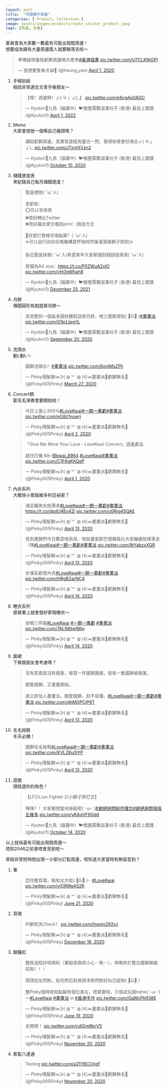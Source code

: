 ```yaml
---
layout: post
title:  "禿頭獅子周邊"
categories: [ Product, Collection ]
image: assets/images/products/tookc_sticker_product.jpeg
tags: [周邊, 合集]
---
```

委員會為大家數一數最有可能出現既周邊！<br>
想要成為擁有大量周邊既人就要睇落去啦～
<blockquote class="twitter-tweet"><p lang="zh" dir="ltr">準備搶限量版虧獅週邊嘅大佬😎<a href="https://twitter.com/hashtag/%E9%A6%99%E6%B8%AF%E6%8F%92%E7%95%AB?src=hash&amp;ref_src=twsrc%5Etfw">#香港插畫</a> <a href="https://t.co/U7CLKNjGPI">pic.twitter.com/U7CLKNjGPI</a></p>&mdash; 我想要隻柴犬😷🏴 (@heung_yan) <a href="https://twitter.com/heung_yan/status/1245340194938613760?ref_src=twsrc%5Etfw">April 1, 2020</a></blockquote> <script async src="https://platform.twitter.com/widgets.js" charset="utf-8"></script>

<ol>
<li>手帳貼紙<br>
相信非常適合文青手帳朋友～
<blockquote class="twitter-tweet"><p lang="zh" dir="ltr">【嗱！週邊啊！∠( ᐛ 」∠)_】 <a href="https://t.co/e6vgAn0AGC">pic.twitter.com/e6vgAn0AGC</a></p>&mdash; Kyutori🔸九鳥（腦霧中）🐦推圈罵戰滋事份子 (香港) 最佳上鏡獎 (@Kyutori1) <a href="https://twitter.com/Kyutori1/status/1509737310878781442?ref_src=twsrc%5Etfw">April 1, 2022</a></blockquote> <script async src="https://platform.twitter.com/widgets.js" charset="utf-8"></script>
</li>

<li>Memo<br>
大家會想放一個喺自己檯頭嗎？
<blockquote class="twitter-tweet"><p lang="zh" dir="ltr">講起虧獅周邊，其實我曾經有靈光一閃，覺得依樣會好適合∠( ᐛ 」∠)_ <a href="https://t.co/JTxntXVzn2">pic.twitter.com/JTxntXVzn2</a></p>&mdash; Kyutori🔸九鳥（腦霧中）🐦推圈罵戰滋事份子 (香港) 最佳上鏡獎 (@Kyutori1) <a href="https://twitter.com/Kyutori1/status/1314954138598346752?ref_src=twsrc%5Etfw">October 10, 2020</a></blockquote> <script async src="https://platform.twitter.com/widgets.js" charset="utf-8"></script>
</li>

<li>儲錢進度表<br>
來紀錄自己每月儲錢進度！
<blockquote class="twitter-tweet"><p lang="zh" dir="ltr">聖誕禮物( ˇωˇ人)<br><br>老虧矩：<br>⭕️可以非商用<br>❌唔好轉出Twitter<br>❌唔好攞去樂文嗰到print（我就方丈<br><br>💸好想打賞俾牙鳩點算？( ˇωˇ人)<br>☕️可以自行向信任嘅機構買杯咖啡然後灌落條獅子狗到(x<br><br>各位聖誕快樂( ˇωˇ人)希望來年大家都儲到錢錢發達達( ˇωˇ人)<br><br>原檔為A4 size：<a href="https://t.co/P0ZWuA2xIO">https://t.co/P0ZWuA2xIO</a> <a href="https://t.co/yht3nWhah8">pic.twitter.com/yht3nWhah8</a></p>&mdash; Kyutori🔸九鳥（腦霧中）🐦推圈罵戰滋事份子 (香港) 最佳上鏡獎 (@Kyutori1) <a href="https://twitter.com/Kyutori1/status/1474636675481366529?ref_src=twsrc%5Etfw">December 25, 2021</a></blockquote> <script async src="https://platform.twitter.com/widgets.js" charset="utf-8"></script>
</li>

<li>月餅<br>
傳聞圓形有餡就算月餅～
<blockquote class="twitter-tweet"><p lang="zh" dir="ltr">求其整到一個扁身圓柱體就話係月餅，咁三傻都得啦( ･᷄ὢ･᷅ )<a href="https://twitter.com/hashtag/%E7%95%AB%E7%95%AB%E6%B4%BE?src=hash&amp;ref_src=twsrc%5Etfw">#畫畫派</a> <a href="https://t.co/S1krLlqxHL">pic.twitter.com/S1krLlqxHL</a></p>&mdash; Kyutori🔸九鳥（腦霧中）🐦推圈罵戰滋事份子 (香港) 最佳上鏡獎 (@Kyutori1) <a href="https://twitter.com/Kyutori1/status/1307540917662830592?ref_src=twsrc%5Etfw">September 20, 2020</a></blockquote> <script async src="https://platform.twitter.com/widgets.js" charset="utf-8"></script>
</li>


<li>洗頭水<br>
動L動L～
<blockquote class="twitter-tweet"><p lang="zh" dir="ltr">國獅洗頭水！<a href="https://twitter.com/hashtag/%E7%95%AB%E7%95%AB%E6%B4%BE?src=hash&amp;ref_src=twsrc%5Etfw">#畫畫派</a> <a href="https://t.co/6onjMsZPli">pic.twitter.com/6onjMsZPli</a></p>&mdash; Pinky理髮獅✂️∋( ◍´꒳` ◍ )∈✂️畫畫派🎨虧獅無毛🦁 (@Pinky005Pinky) <a href="https://twitter.com/Pinky005Pinky/status/1243529710711091200?ref_src=twsrc%5Etfw">March 27, 2020</a></blockquote> <script async src="https://platform.twitter.com/widgets.js" charset="utf-8"></script>
</li>

<li>Concert類<br>
藍毛毛演奏會要開始啦！
<blockquote class="twitter-tweet"><p lang="ja" dir="ltr">今日上進心300%<a href="https://twitter.com/hashtag/LoveKwai?src=hash&amp;ref_src=twsrc%5Etfw">#LoveKwai</a><a href="https://twitter.com/hashtag/%E4%B8%80%E6%9C%9F%E4%B8%80%E7%95%AB%E8%99%A7?src=hash&amp;ref_src=twsrc%5Etfw">#一期一畫虧</a><a href="https://twitter.com/hashtag/%E7%95%AB%E7%95%AB%E6%B4%BE?src=hash&amp;ref_src=twsrc%5Etfw">#畫畫派</a> <a href="https://t.co/eG8z1nswrj">pic.twitter.com/eG8z1nswrj</a></p>&mdash; Pinky理髮獅✂️∋( ◍´꒳` ◍ )∈✂️畫畫派🎨虧獅無毛🦁 (@Pinky005Pinky) <a href="https://twitter.com/Pinky005Pinky/status/1245765437570179072?ref_src=twsrc%5Etfw">April 2, 2020</a></blockquote> <script async src="https://platform.twitter.com/widgets.js" charset="utf-8"></script>
<blockquote class="twitter-tweet"><p lang="zh" dir="ltr">「Give Me More Your Love - LoveKwai Concert」週邊產品<br><br>趕住打機 88~<a href="https://twitter.com/kwai_8964?ref_src=twsrc%5Etfw">@kwai_8964</a> <a href="https://twitter.com/hashtag/LoveKwai?src=hash&amp;ref_src=twsrc%5Etfw">#LoveKwai</a><a href="https://twitter.com/hashtag/%E7%95%AB%E7%95%AB%E6%B4%BE?src=hash&amp;ref_src=twsrc%5Etfw">#畫畫派</a> <a href="https://t.co/C1F6gKKQeP">pic.twitter.com/C1F6gKKQeP</a></p>&mdash; Pinky理髮獅✂️∋( ◍´꒳` ◍ )∈✂️畫畫派🎨虧獅無毛🦁 (@Pinky005Pinky) <a href="https://twitter.com/Pinky005Pinky/status/1245263152050081794?ref_src=twsrc%5Etfw">April 1, 2020</a></blockquote> <script async src="https://platform.twitter.com/widgets.js" charset="utf-8"></script>
</li>

<li>內衣系列<br>
大概係小眾版維多利亞袐密？
<blockquote class="twitter-tweet"><p lang="zh" dir="ltr">滿足曬男女既需求<a href="https://twitter.com/hashtag/LoveKwai?src=hash&amp;ref_src=twsrc%5Etfw">#LoveKwai</a><a href="https://twitter.com/hashtag/%E4%B8%80%E6%9C%9F%E4%B8%80%E7%95%AB%E8%99%A7?src=hash&amp;ref_src=twsrc%5Etfw">#一期一畫虧</a><a href="https://twitter.com/hashtag/%E7%95%AB%E7%95%AB%E6%B4%BE?src=hash&amp;ref_src=twsrc%5Etfw">#畫畫派</a> <a href="https://t.co/dpdU4Eo4Zi">https://t.co/dpdU4Eo4Zi</a> <a href="https://t.co/u0Rrg45QAE">pic.twitter.com/u0Rrg45QAE</a></p>&mdash; Pinky理髮獅✂️∋( ◍´꒳` ◍ )∈✂️畫畫派🎨虧獅無毛🦁 (@Pinky005Pinky) <a href="https://twitter.com/Pinky005Pinky/status/1249659027597832192?ref_src=twsrc%5Etfw">April 13, 2020</a></blockquote> <script async src="https://platform.twitter.com/widgets.js" charset="utf-8"></script>

<blockquote class="twitter-tweet"><p lang="zh" dir="ltr">見到畫獅們今日戰意咁高昂，咁就畫套虧巴情趣裝比大家繼續發揮落去（咦<a href="https://twitter.com/hashtag/LoveKwai?src=hash&amp;ref_src=twsrc%5Etfw">#LoveKwai</a><a href="https://twitter.com/hashtag/%E4%B8%80%E6%9C%9F%E4%B8%80%E7%95%AB%E8%99%A7?src=hash&amp;ref_src=twsrc%5Etfw">#一期一畫虧</a><a href="https://twitter.com/hashtag/%E7%95%AB%E7%95%AB%E6%B4%BE?src=hash&amp;ref_src=twsrc%5Etfw">#畫畫派</a> <a href="https://t.co/8tYabzxXQR">pic.twitter.com/8tYabzxXQR</a></p>&mdash; Pinky理髮獅✂️∋( ◍´꒳` ◍ )∈✂️畫畫派🎨虧獅無毛🦁 (@Pinky005Pinky) <a href="https://twitter.com/Pinky005Pinky/status/1249733989587283974?ref_src=twsrc%5Etfw">April 13, 2020</a></blockquote> <script async src="https://platform.twitter.com/widgets.js" charset="utf-8"></script>

<blockquote class="twitter-tweet"><p lang="zh" dir="ltr">女僕系虧佬內衣<a href="https://twitter.com/hashtag/LoveKwai?src=hash&amp;ref_src=twsrc%5Etfw">#LoveKwai</a><a href="https://twitter.com/hashtag/%E4%B8%80%E6%9C%9F%E4%B8%80%E7%95%AB%E8%99%A7?src=hash&amp;ref_src=twsrc%5Etfw">#一期一畫虧</a><a href="https://twitter.com/hashtag/%E7%95%AB%E7%95%AB%E6%B4%BE?src=hash&amp;ref_src=twsrc%5Etfw">#畫畫派</a> <a href="https://t.co/HRgB2arNC4">pic.twitter.com/HRgB2arNC4</a></p>&mdash; Pinky理髮獅✂️∋( ◍´꒳` ◍ )∈✂️畫畫派🎨虧獅無毛🦁 (@Pinky005Pinky) <a href="https://twitter.com/Pinky005Pinky/status/1250021874269974528?ref_src=twsrc%5Etfw">April 14, 2020</a></blockquote> <script async src="https://platform.twitter.com/widgets.js" charset="utf-8"></script>
</li>

<li>睡衣系列<br>
感覺著上就會發好夢既睡衣～
<blockquote class="twitter-tweet"><p lang="ja" dir="ltr">安眠三件裝<a href="https://twitter.com/hashtag/LoveKwai?src=hash&amp;ref_src=twsrc%5Etfw">#LoveKwai</a> <a href="https://twitter.com/hashtag/%E4%B8%80%E6%9C%9F%E4%B8%80%E7%95%AB%E8%99%A7?src=hash&amp;ref_src=twsrc%5Etfw">#一期一畫虧</a> <a href="https://twitter.com/hashtag/%E7%95%AB%E7%95%AB%E6%B4%BE?src=hash&amp;ref_src=twsrc%5Etfw">#畫畫派</a> <a href="https://t.co/7ALN6twIMm">pic.twitter.com/7ALN6twIMm</a></p>&mdash; Pinky理髮獅✂️∋( ◍´꒳` ◍ )∈✂️畫畫派🎨虧獅無毛🦁 (@Pinky005Pinky) <a href="https://twitter.com/Pinky005Pinky/status/1250122085461938177?ref_src=twsrc%5Etfw">April 14, 2020</a></blockquote> <script async src="https://platform.twitter.com/widgets.js" charset="utf-8"></script>
</li>

<li>圍裙<br>
下煮既朋友會考慮嗎？
<blockquote class="twitter-tweet"><p lang="zh" dir="ltr">沒有買賣就沒有傷害，每買一件國獅圍裙，就有一隻國獅被傷害。<br><br>關愛國獅，又畫畫開始。<br><br>請立即加入畫畫派，關愛國獅，刻不容緩。<a href="https://twitter.com/hashtag/LoveKwai?src=hash&amp;ref_src=twsrc%5Etfw">#LoveKwai</a><a href="https://twitter.com/hashtag/%E4%B8%80%E6%9C%9F%E4%B8%80%E7%95%AB%E8%99%A7?src=hash&amp;ref_src=twsrc%5Etfw">#一期一畫虧</a><a href="https://twitter.com/hashtag/%E7%95%AB%E7%95%AB%E6%B4%BE?src=hash&amp;ref_src=twsrc%5Etfw">#畫畫派</a> <a href="https://t.co/dhMGPCjP6T">pic.twitter.com/dhMGPCjP6T</a></p>&mdash; Pinky理髮獅✂️∋( ◍´꒳` ◍ )∈✂️畫畫派🎨虧獅無毛🦁 (@Pinky005Pinky) <a href="https://twitter.com/Pinky005Pinky/status/1249725326118096897?ref_src=twsrc%5Etfw">April 13, 2020</a></blockquote> <script async src="https://platform.twitter.com/widgets.js" charset="utf-8"></script>
</li>

<li>毛毛拖鞋<br>
冬天必備！
<blockquote class="twitter-tweet"><p lang="zh" dir="ltr">國獅毛毛拖鞋<a href="https://twitter.com/hashtag/LoveKwai?src=hash&amp;ref_src=twsrc%5Etfw">#LoveKwai</a><a href="https://twitter.com/hashtag/%E4%B8%80%E6%9C%9F%E4%B8%80%E7%95%AB%E8%99%A7?src=hash&amp;ref_src=twsrc%5Etfw">#一期一畫虧</a><a href="https://twitter.com/hashtag/%E7%95%AB%E7%95%AB%E6%B4%BE?src=hash&amp;ref_src=twsrc%5Etfw">#畫畫派</a> <a href="https://t.co/KVLZ6u0jYP">pic.twitter.com/KVLZ6u0jYP</a></p>&mdash; Pinky理髮獅✂️∋( ◍´꒳` ◍ )∈✂️畫畫派🎨虧獅無毛🦁 (@Pinky005Pinky) <a href="https://twitter.com/Pinky005Pinky/status/1249745808745881600?ref_src=twsrc%5Etfw">April 13, 2020</a></blockquote> <script async src="https://platform.twitter.com/widgets.js" charset="utf-8"></script>
</li>

<li>遊戲<br>
請挑選你的角色！
<blockquote class="twitter-tweet"><p lang="zh" dir="ltr">【LF2/Lion Fighter 2/小獅子齊打交】<br><br>咦咦？！大家都想當何綠屍呢(´･ω･`)<a href="https://twitter.com/hashtag/%E8%AC%9D%E7%B5%95%E8%A9%A2%E5%95%8F%E5%89%B5%E4%BD%9C%E7%90%86%E5%BF%B5?src=hash&amp;ref_src=twsrc%5Etfw">#謝絕詢問創作理念</a><a href="https://twitter.com/hashtag/%E8%AC%9D%E7%B5%95%E8%A9%A2%E5%95%8F%E6%88%91%E5%90%B8%E5%B7%A6%E5%B9%BE%E5%A4%9A?src=hash&amp;ref_src=twsrc%5Etfw">#謝絕詢問我吸左幾多</a> <a href="https://t.co/yKAoVF9Gdd">pic.twitter.com/yKAoVF9Gdd</a></p>&mdash; Kyutori🔸九鳥（腦霧中）🐦推圈罵戰滋事份子 (香港) 最佳上鏡獎 (@Kyutori1) <a href="https://twitter.com/Kyutori1/status/1316396393456492545?ref_src=twsrc%5Etfw">October 14, 2020</a></blockquote> <script async src="https://platform.twitter.com/widgets.js" charset="utf-8"></script>
</li>
</ol>
以上就係最有可能出現既周邊～<br>
唔知2046之前會唔會見到呢～<br>


曾經非常短時間出現一少部分訂製周邊，唔知道大家當時有無留意到？
<ol>
<li>筆
<blockquote class="twitter-tweet"><p lang="ja" dir="ltr">諗住整耳環，點知太大粒( ･᷄ὢ･᷅ )⋯<a href="https://twitter.com/hashtag/LoveKwai?src=hash&amp;ref_src=twsrc%5Etfw">#LoveKwai</a> <a href="https://t.co/viORWeA52R">pic.twitter.com/viORWeA52R</a></p>&mdash; Pinky理髮獅✂️∋( ◍´꒳` ◍ )∈✂️畫畫派🎨虧獅無毛🦁 (@Pinky005Pinky) <a href="https://twitter.com/Pinky005Pinky/status/1274557083065540608?ref_src=twsrc%5Etfw">June 21, 2020</a></blockquote> <script async src="https://platform.twitter.com/widgets.js" charset="utf-8"></script>
</li>

<li>耳環
<blockquote class="twitter-tweet"><p lang="zh" dir="ltr">IP都唔洗Check！ <a href="https://t.co/Inqmv292vJ">pic.twitter.com/Inqmv292vJ</a></p>&mdash; Pinky理髮獅✂️∋( ◍´꒳` ◍ )∈✂️畫畫派🎨虧獅無毛🦁 (@Pinky005Pinky) <a href="https://twitter.com/Pinky005Pinky/status/1339754038514962432?ref_src=twsrc%5Etfw">December 18, 2020</a></blockquote> <script async src="https://platform.twitter.com/widgets.js" charset="utf-8"></script>
</li>

<li>鎖鑰扣
<blockquote class="twitter-tweet"><p lang="zh" dir="ltr">整既過程好唔順利（重點係我唔小心⋯魚⋯），琴晚終於整左國獅鎖鑰扣啦！！！<br><br>頭頂加左閃粉，貼完閃石就覺得淨係閃粉好似已經夠( ･᷄ὢ･᷅ )<br><br>整Pinky個時唔知點解有個位黑左，唔緊要啦，只係試玩姐hehe(´･ω･`)～<a href="https://twitter.com/hashtag/LoveKwai?src=hash&amp;ref_src=twsrc%5Etfw">#LoveKwai</a> <a href="https://twitter.com/hashtag/%E7%95%AB%E7%95%AB%E6%B4%BE?src=hash&amp;ref_src=twsrc%5Etfw">#畫畫派</a> in <a href="https://twitter.com/hashtag/%E9%A6%99%E6%B8%AF%E6%89%8B%E4%BD%9C?src=hash&amp;ref_src=twsrc%5Etfw">#香港手作</a> <a href="https://t.co/QaWcPkR38E">pic.twitter.com/QaWcPkR38E</a></p>&mdash; Pinky理髮獅✂️∋( ◍´꒳` ◍ )∈✂️畫畫派🎨虧獅無毛🦁 (@Pinky005Pinky) <a href="https://twitter.com/Pinky005Pinky/status/1273767635608461312?ref_src=twsrc%5Etfw">June 19, 2020</a></blockquote> <script async src="https://platform.twitter.com/widgets.js" charset="utf-8"></script>

<blockquote class="twitter-tweet"><p lang="ja" dir="ltr">走開呀！ <a href="https://t.co/cdIGm8brVS">pic.twitter.com/cdIGm8brVS</a></p>&mdash; Pinky理髮獅✂️∋( ◍´꒳` ◍ )∈✂️畫畫派🎨虧獅無毛🦁 (@Pinky005Pinky) <a href="https://twitter.com/Pinky005Pinky/status/1329762243437686790?ref_src=twsrc%5Etfw">November 20, 2020</a></blockquote> <script async src="https://platform.twitter.com/widgets.js" charset="utf-8"></script>
</li>

<li>客製八達通
<blockquote class="twitter-tweet"><p lang="en" dir="ltr">Testing <a href="https://t.co/a21YBCChgF">pic.twitter.com/a21YBCChgF</a></p>&mdash; Pinky理髮獅✂️∋( ◍´꒳` ◍ )∈✂️畫畫派🎨虧獅無毛🦁 (@Pinky005Pinky) <a href="https://twitter.com/Pinky005Pinky/status/1329635901245247493?ref_src=twsrc%5Etfw">November 20, 2020</a></blockquote> <script async src="https://platform.twitter.com/widgets.js" charset="utf-8"></script>
</li>
</ol>